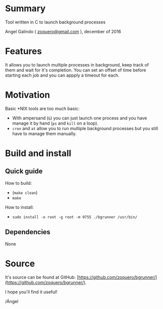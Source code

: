 # Summary

Tool written in C to launch background processes

Angel Galindo ( zoquero@gmail.com ), december of 2016

# Features

It allows you to launch multiple processes in background, keep track of them and wait for it's completion. You can set an offset of time before starting each job and you can appply a timeout for each.

# Motivation

Basic \*NIX tools are too much basic:

* With ampersand (`&`) you can just launch one process and you have manage it by hand (`ps` and `kill` on a loop).
* `cron` and `at` allow you to run multiple background processes but you still have to manage them manually.

# Build and install

## Quick guide

How to build:
* (`make clean`)
* `make`

How to install:
* `sudo install -o root -g root -m 0755 ./bgrunner /usr/bin/`

## Dependencies

None

# Source
It's source can be found at GitHub: [https://github.com/zoquero/bgrunner/](https://github.com/zoquero/bgrunner/).

I hope you'll find it useful!

/Ángel
